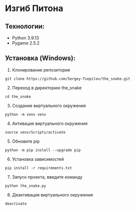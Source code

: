 # Изгиб Питона

## Технологии:

- Python 3.9.13
- Pygame 2.5.2

## Установка (Windows):

1. Клонирование репозитория

```
git clone https://github.com/Sergey-Tsepilov/the_snake.git
```

2. Переход в директорию the_snake

```
cd the_snake
```

3. Создание виртуального окружения

```
python -m venv venv
```

4. Активация виртуального окружения

```
source venv/Scripts/activate
```

5. Обновите pip

```
python -m pip install --upgrade pip
```

6. Установка зависимостей

```
pip install -r requirements.txt
```

7. Запуск проекта, введите команду

```
python the_snake.py
```

8. Деактивация виртуального окружения

```
deactivate
```
